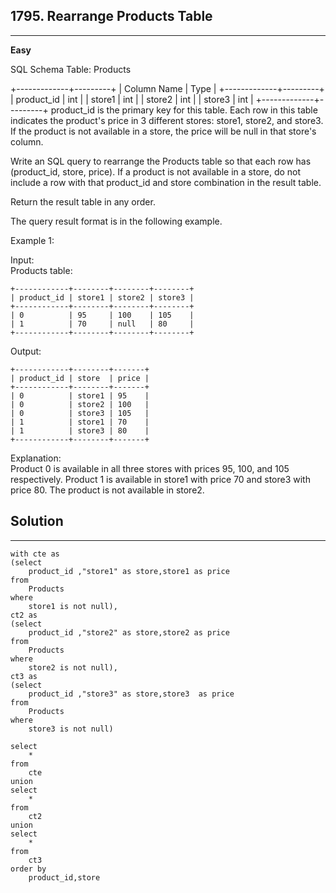## 1795. Rearrange Products Table

----
**Easy**

SQL Schema
Table: Products

+-------------+---------+
| Column Name | Type    |
+-------------+---------+
| product_id  | int     |
| store1      | int     |
| store2      | int     |
| store3      | int     |
+-------------+---------+
product_id is the primary key for this table.
Each row in this table indicates the product's price in 3 different stores: store1, store2, and store3.
If the product is not available in a store, the price will be null in that store's column.
 

Write an SQL query to rearrange the Products table so that each row has (product_id, store, price). If a product is not available in a store, do not include a row with that product_id and store combination in the result table.

Return the result table in any order.

The query result format is in the following example.

 

Example 1:

Input:   
Products table:  
```
+------------+--------+--------+--------+
| product_id | store1 | store2 | store3 |
+------------+--------+--------+--------+
| 0          | 95     | 100    | 105    |
| 1          | 70     | null   | 80     |
+------------+--------+--------+--------+
```
Output: 
```
+------------+--------+-------+
| product_id | store  | price |
+------------+--------+-------+
| 0          | store1 | 95    |
| 0          | store2 | 100   |
| 0          | store3 | 105   |
| 1          | store1 | 70    |
| 1          | store3 | 80    |
+------------+--------+-------+
```
Explanation:   
Product 0 is available in all three stores with prices 95, 100, and 105 respectively.
Product 1 is available in store1 with price 70 and store3 with price 80. The product is not available in store2.

## Solution

---
```
with cte as
(select
    product_id ,"store1" as store,store1 as price
from
    Products
where
    store1 is not null),
ct2 as
(select
    product_id ,"store2" as store,store2 as price
from
    Products
where
    store2 is not null),
ct3 as
(select
    product_id ,"store3" as store,store3  as price
from
    Products
where
    store3 is not null)
 
select
    *
from
    cte
union
select
    *
from
    ct2
union
select
    *
from
    ct3
order by
    product_id,store
    
```